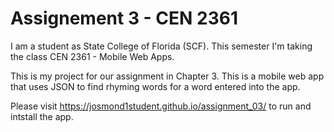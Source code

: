 # Assignement 3 - CEN 2361
I am a student as State College of Florida (SCF). This semester I'm taking the class CEN 2361 - Mobile Web Apps.

This is my project for our assignment in Chapter 3. This is a mobile web app that uses JSON to find rhyming words for a word entered into the app.

Please visit https://josmond1student.github.io/assignment_03/ to run and intstall the app.
